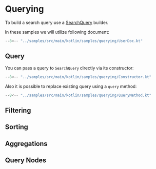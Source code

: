 # Querying

To build a search query use a [SearchQuery](https://anti-social.github.io/elasticmagic-kt/api/latest/elasticmagic/dev.evo.elasticmagic/-search-query/index.html) builder.

In these samples we will utilize following document:

```kotlin
--8<-- "../samples/src/main/kotlin/samples/querying/UserDoc.kt"
```

## Query

You can pass a query to `SearchQuery` directly via its constructor:

```kotlin
--8<-- "../samples/src/main/kotlin/samples/querying/Constructor.kt"
```

Also it is possible to replace existing query using a `query` method: 

```kotlin
--8<-- "../samples/src/main/kotlin/samples/querying/QueryMethod.kt"
```


## Filtering

## Sorting

## Aggregations

## Query Nodes

